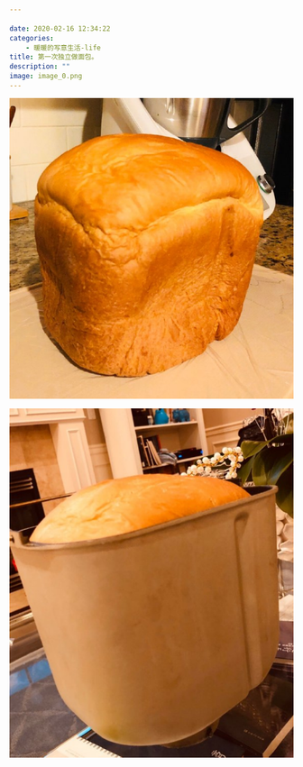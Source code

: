 ```yaml
---

date: 2020-02-16 12:34:22
categories:
    - 暖暖的写意生活-life
title: 第一次独立做面包。
description: ""
image: image_0.png
---
```


![](image_0.png)

![](image_1.png)